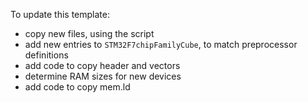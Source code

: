 
To update this template:

- copy new files, using the script
- add new entries to `STM32F7chipFamilyCube`, to match preprocessor definitions
- add code to copy header and vectors
- determine RAM sizes for new devices 
- add code to copy mem.ld

